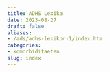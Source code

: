 ```yaml
---
title: ADHS Lexika
date: 2023-08-27
draft: false
aliases:
- /ads/adhs-lexikon-1/index.htm
categories:
- komorbiditaeten
slug: index
---
```

